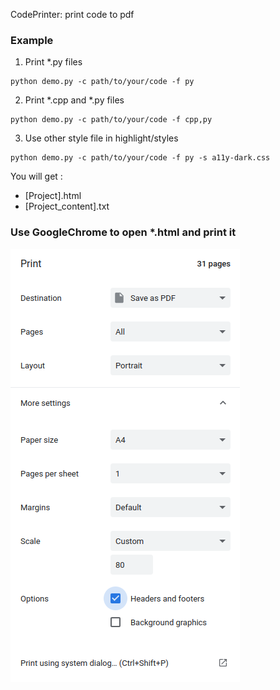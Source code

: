 CodePrinter: print code to pdf
### Example
1. Print *.py files
```
python demo.py -c path/to/your/code -f py
```
2. Print *.cpp  and *.py files
```
python demo.py -c path/to/your/code -f cpp,py
```
3. Use other style file in highlight/styles
```
python demo.py -c path/to/your/code -f py -s a11y-dark.css
```
You will get :
* [Project].html
* [Project_content].txt
### Use GoogleChrome to open *.html and print it
![Google Chrome Printer(Ctrl+P)](config.png)